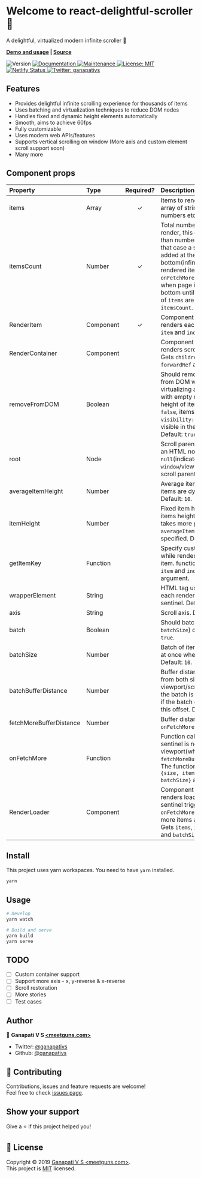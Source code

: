 # Welcome to react-delightful-scroller 👋

A delightful, virtualized modern infinite scroller 🎉

**[Demo and usage](https://react-delightful-scroller.netlify.com/) | [Source](./packages/react-delightful-scroller/src/index.js)**

<p>
  <img alt="Version" src="https://img.shields.io/npm/v/react-delightful-scroller.svg">
  <a href="https://github.com/ganapativs/react-delightful-scroller#readme">
    <img alt="Documentation" src="https://img.shields.io/badge/documentation-yes-brightgreen.svg" target="_blank" />
  </a>
  <a href="https://github.com/ganapativs/react-delightful-scroller/graphs/commit-activity">
    <img alt="Maintenance" src="https://img.shields.io/badge/Maintained%3F-yes-green.svg" target="_blank" />
  </a>
  <a href="https://github.com/ganapativs/react-delightful-scroller/blob/master/LICENSE">
    <img alt="License: MIT" src="https://img.shields.io/badge/License-MIT-yellow.svg" target="_blank" />
  </a>
  <a href="https://app.netlify.com/sites/react-delightful-scroller/deploys">
    <img alt="Netlify Status" src="https://api.netlify.com/api/v1/badges/78aa47e6-80f3-4372-aeba-b2fb6bf491bf/deploy-status" target="_blank" />
  </a>
  <a href="https://twitter.com/ganapativs">
    <img alt="Twitter: ganapativs" src="https://img.shields.io/twitter/follow/ganapativs.svg?style=social" target="_blank" />
  </a>
</p>

## Features

- Provides delightful infinite scrolling experience for thousands of items
- Uses batching and virtualization techniques to reduce DOM nodes
- Handles fixed and dynamic height elements automatically
- Smooth, aims to achieve 60fps
- Fully customizable
- Uses modern web APIs/features
- Supports vertical scrolling on window (More axis and custom element scroll support soon)
- Many more

## Component props

| Property | Type | Required? | Description |
|:---|:---|:---:|:---|
| items | Array | ✓ | Items to render, can be array of strings, objects or numbers etc. |
| itemsCount | Number | ✓ | Total number of items to render, this can be larger than number of `items`, in that case a sentinel is added at the bottom(infinite scroll) of rendered items and `onFetchMore` is triggered when page is scrolled to bottom until the number of `items` are equal to the `itemsCount`. |
| RenderItem | Component | ✓ | Component which renders each item. Gets `item` and `index` as prop. |
| RenderContainer | Component |  | Component which renders scroll container. Gets `children` and `forwardRef` as prop. |
| removeFromDOM | Boolean |  | Should remove/add items from DOM while virtualizing and replace with empty node of same height of item. If set to `false`, items will be set to `visibility: hidden;` if not visible in the viewport. Default: `true`. |
| root | Node |  | Scroll parent. should be an HTML node. Default: `null`(indicates `window`/viewport is the scroll parent). |
| averageItemHeight | Number |  | Average item height if the items are dynamic. Default: `10`. |
| itemHeight | Number |  | Fixed item height if the items height is fixed. This takes more priority over `averageItemHeight` if specified. Default: `null`. |
| getItemKey | Function |  | Specify custom `key` prop while rendering each item. function receives `item` and `index` as argument. |
| wrapperElement | String |  | HTML tag used to wrap each rendered item and sentinel. Default: `div`. |
| axis | String |  | Scroll axis. Default: `y`. |
| batch | Boolean |  | Should batch items(check `batchSize`) or not. Default: `true`. |
| batchSize | Number |  | Batch of items to render at once when virtualizing. Default: `10`. |
| batchBufferDistance | Number |  | Buffer distance of batch from both side of viewport/scrollable node. the batch is only rendered if the batch overlaps with this offset. Default: `250`. |
| fetchMoreBufferDistance | Number |  | Buffer distance to trigger `onFetchMore`. Default: `500`. |
| onFetchMore | Function |  | Function called when sentinel is near the viewport(when it crosses `fetchMoreBufferDistance`). The function receives `{size, itemsCount, batchSize}` as argument. |
| RenderLoader | Component |  | Component which renders loader when sentinel triggers `onFetchMore`(basically, more items are loading). Gets `items`, `itemsCount` and `batchSize` as prop. |

## Install

This project uses yarn workspaces. You need to have `yarn` installed.

```sh
yarn
```

## Usage

```sh
# Develop
yarn watch
```

```sh
# Build and serve
yarn build
yarn serve
```

## TODO

- [ ] Custom container support
- [ ] Support more axis - x, y-reverse & x-reverse
- [ ] Scroll restoration
- [ ] More stories
- [ ] Test cases

## Author

👤 **Ganapati V S [<meetguns.com>](meetguns.com)**

* Twitter: [@ganapativs](https://twitter.com/ganapativs)
* Github: [@ganapativs](https://github.com/ganapativs)

## 🤝 Contributing

Contributions, issues and feature requests are welcome!<br />Feel free to check [issues page](https://github.com/ganapativs/react-delightful-scroller/issues).

## Show your support

Give a ⭐️ if this project helped you!

## 📝 License

Copyright © 2019 [Ganapati V S <meetguns.com>](https://github.com/ganapativs).<br />
This project is [MIT](https://github.com/ganapativs/react-delightful-scroller/blob/master/LICENSE) licensed.
